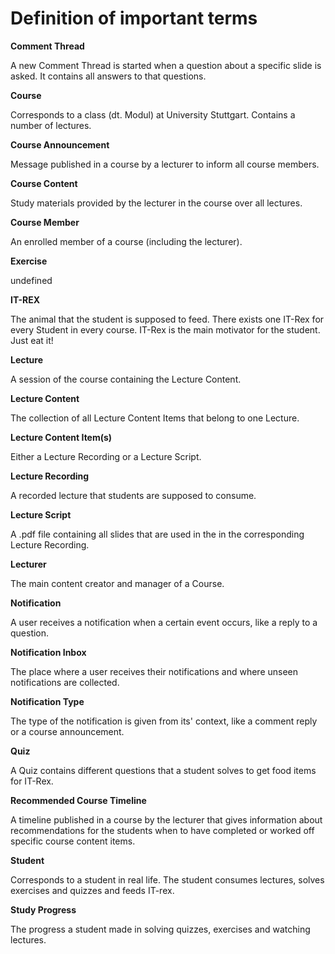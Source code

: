# Definition of important terms 

**Comment Thread** 

A new Comment Thread is started when a question about a specific slide is asked. It contains all answers to that questions. 

**Course** 

Corresponds to a class (dt. Modul) at University Stuttgart. Contains a number of lectures. 

**Course Announcement** 
 
Message published in a course by a lecturer to inform all course members. 

**Course Content** 

Study materials provided by the lecturer in the course over all lectures. 

**Course Member** 

An enrolled member of a course (including the lecturer). 

**Exercise** 

undefined 

**IT-REX** 

The animal that the student is supposed to feed. There exists one IT-Rex for every Student in every course. IT-Rex is the main motivator for the student. Just eat it! 

**Lecture** 

A session of the course containing the Lecture Content. 

**Lecture Content** 

The collection of all Lecture Content Items that belong to one Lecture. 

**Lecture Content Item(s)** 

Either a Lecture Recording or a Lecture Script. 

**Lecture Recording** 

A recorded lecture that students are supposed to consume. 

**Lecture Script** 

A .pdf file containing all slides that are used in the in the corresponding Lecture Recording. 

**Lecturer** 

The main content creator and manager of a Course. 

**Notification** 

A user receives a notification when a certain event occurs, like a reply to a question. 

**Notification Inbox** 

The place where a user receives their notifications and where unseen notifications are collected. 

**Notification Type** 

The type of the notification is given from its' context, like a comment reply or a course announcement. 

**Quiz** 

A Quiz contains different questions that a student solves to get food items for IT-Rex. 

**Recommended Course Timeline** 

A timeline published in a course by the lecturer that gives information about recommendations for the students when to have completed or worked off specific course content items.  

**Student** 

Corresponds to a student in real life. The student consumes lectures, solves exercises and quizzes and feeds IT-rex. 

**Study Progress** 

The progress a student made in solving quizzes, exercises and watching lectures. 